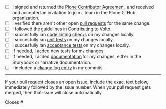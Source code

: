 - [ ] I signed and returned the [Plone Contributor Agreement](https://plone.org/foundation/contributors-agreement), and received and accepted an invitation to join a team in the Plone GitHub organization.
- [ ] I verified there aren't other open [pull requests](https://github.com/plone/volto/pulls) for the same change.
- [ ] I followed the guidelines in [Contributing to Volto](https://6.docs.plone.org/volto/contributing/index.html).
- [ ] I succesfully ran [code linting checks](https://6.docs.plone.org/volto/contributing/linting.html) on my changes locally.
- [ ] I succesfully ran [unit tests](https://6.docs.plone.org/volto/contributing/testing.html) on my changes locally.
- [ ] I succesfully ran [acceptance tests](https://6.docs.plone.org/volto/contributing/acceptance-tests.html) on my changes locally.
- [ ] If needed, I added new tests for my changes.
- [ ] If needed, I added [documentation](https://6.docs.plone.org/volto/contributing/documentation.html#narrative-documentation) for my changes, either in the Storybook or narrative documentation.
- [ ] I included a [change log entry](https://6.docs.plone.org/contributing/index.html#contributing-change-log-label) in my commits.

-----

If your pull request closes an open issue, include the exact text below, immediately followed by the issue number. When your pull request gets merged, then that issue will close automatically.

Closes #
